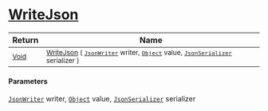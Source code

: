 # [WriteJson](./RectangleFConverter-100664103.md)



| Return | Name | 
| --- | --- | 
| <sub>[Void](https://docs.microsoft.com/en-us/dotnet/api/System.Void)</sub>| <sub>[WriteJson](./RectangleFConverter-100664103.md) ( [`JsonWriter`](./RectangleFConverter-100664103.md) writer, [`Object`](https://docs.microsoft.com/en-us/dotnet/api/System.Object) value, [`JsonSerializer`](./RectangleFConverter-100664103.md) serializer )</sub>| <br>


#### Parameters
[`JsonWriter`](./RectangleFConverter-100664103.md) writer, [`Object`](https://docs.microsoft.com/en-us/dotnet/api/System.Object) value, [`JsonSerializer`](./RectangleFConverter-100664103.md) serializer
